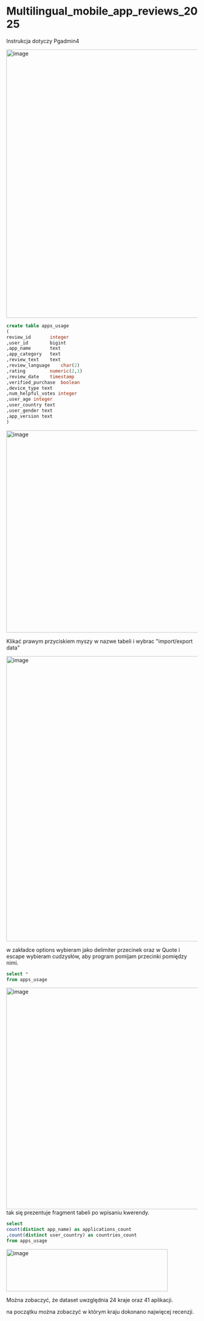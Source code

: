 # Multilingual_mobile_app_reviews_2025

Instrukcja dotyczy Pgadmin4

<img width="1366" height="706" alt="image" src="https://github.com/user-attachments/assets/76a26452-5840-4113-ad8d-a44919fdff50" />



```sql
create table apps_usage
(
review_id     	integer 
,user_id      	bigint
,app_name     	text
,app_category 	text
,review_text  	text
,review_language 	char(2)
,rating      	numeric(2,1)
,review_date 	timestamp
,verified_purchase 	boolean
,device_type text
,num_helpful_votes integer
,user_age integer
,user_country text
,user_gender text
,app_version text
)
```
<img width="1368" height="532" alt="image" src="https://github.com/user-attachments/assets/e2f8f684-5d47-4a99-a62b-79017890e1cd" />

Klikać prawym przyciskiem myszy w nazwe tabeli i wybrac "import/export data"

<img width="1079" height="750" alt="image" src="https://github.com/user-attachments/assets/822ba019-aeb9-4b8d-abc7-b07d25512a19" />

w zakładce options wybieram jako delimiter przecinek oraz w Quote i escape wybieram cudzysłów, aby program pomijam przecinki pomiędzy nimi.

```sql
select *
from apps_usage
```
<img width="1394" height="583" alt="image" src="https://github.com/user-attachments/assets/4b92a1d0-0922-4e8c-9fa8-7799e73e07f2" />
 tak się prezentuje fragment tabeli po wpisaniu kwerendy.

 ```sql
select 
count(distinct app_name) as applications_count
,count(distinct user_country) as countries_count
from apps_usage

```
<img width="425" height="111" alt="image" src="https://github.com/user-attachments/assets/7d473c26-f572-4d7e-937c-591c4f50a33d" />

Można zobaczyć, że dataset uwzględnia 24 kraje oraz 41 aplikacji.

na początku można zobaczyć w którym kraju dokonano najwięcej recenzji.






